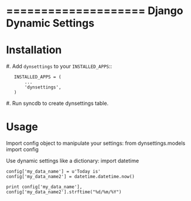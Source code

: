 ====================
Django Dynamic Settings
====================

Installation
============

#. Add ``dynsettings`` to your ``INSTALLED_APPS``::

       INSTALLED_APPS = (
           ...
           'dynsettings',
       )
       
#. Run syncdb to create dynsettings table.

Usage
=============

Import config object to manipulate your settings:
    from dynsettings.models import config

Use dynamic settings like a dictionary:
    import datetime
    
    config['my_data_name'] = u'Today is'
    config['my_data_name2'] = datetime.datetime.now()
    
    print config['my_data_name'], config['my_data_name2'].strftime("%d/%m/%Y")
    